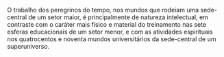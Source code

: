 ﻿O trabalho dos peregrinos do tempo, nos mundos que rodeiam uma sede-central de um setor maior, é principalmente de natureza intelectual, em contraste com o caráter mais físico e material do treinamento nas sete esferas educacionais de um setor menor, e com as atividades espirituais nos quatrocentos e noventa mundos universitários da sede-central de um superuniverso.